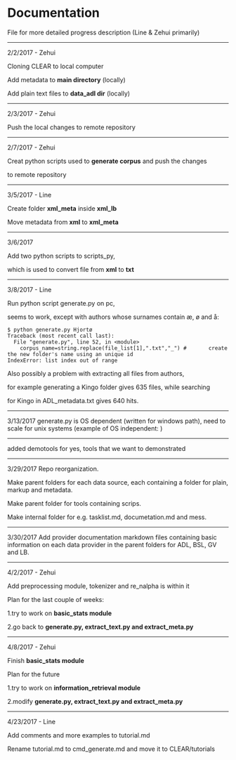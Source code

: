 # Documentation #

File for more detailed progress description (Line & Zehui primarily)

---
2/2/2017 - Zehui

Cloning CLEAR to local computer

Add metadata to **main directory** (locally)

Add plain text files to **data_adl dir** (locally)

***
2/3/2017 - Zehui

Push the local changes to remote repository

---
2/7/2017 - Zehui

Creat python scripts used to **generate corpus** and push the changes

to remote repository

---
3/5/2017 - Line

Create folder **xml_meta** inside **xml_lb**

Move  metadata from **xml** to **xml_meta**

---
3/6/2017

Add two python scripts to scripts_py,

which is used to convert file from **xml** to **txt**

---
3/8/2017 - Line

Run python script generate.py on pc,

seems to work, except with authors whose surnames contain æ, ø and å:
~~~
$ python generate.py Hjortø
Traceback (most recent call last):
  File "generate.py", line 52, in <module>
    corpus_name=string.replace(file_list[1],".txt","_") #       create the new folder's name using an unique id
IndexError: list index out of range
~~~

Also possibly a problem with extracting all files from authors,

for example generating a Kingo folder gives 635 files, while searching

for Kingo in ADL_metadata.txt gives 640 hits.

---
3/13/2017
generate.py is OS dependent (written for windows path), need to scale for unix systems (example of OS independent: )

---
added demotools for yes, tools that we want to demonstrated

---
3/29/2017
Repo reorganization.

Make parent folders for each data source, each containing a folder for plain, markup and metadata.

Make parent folder for tools containing scrips.

Make internal folder for e.g. tasklist.md, documetation.md and mess.

---
3/30/2017
Add provider documentation markdown files containing basic information on each data provider in the parent folders for ADL, BSL, GV and LB.

---
4/2/2017 - Zehui

Add preprocessing module, tokenizer and re_nalpha is within it

Plan for the last couple of weeks:

1.try to work on  **basic_stats module**

2.go back to **generate.py, extract_text.py and extract_meta.py**

---
4/8/2017 - Zehui

Finish  **basic_stats module**

Plan for the future

1.try to work on **information_retrieval module**

2.modify **generate.py, extract_text.py and extract_meta.py**

---
4/23/2017 - Line

Add comments and more examples to tutorial.md

Rename tutorial.md to cmd_generate.md and move it to CLEAR/tutorials
